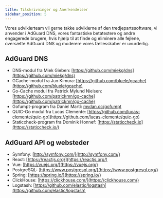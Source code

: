```yaml
---
title: Tilskrivninger og Anerkendelser
sidebar_position: 5
---
```


Vores udviklerteam vil gerne takke udviklerne af den tredjepartssoftware, vi anvender i AdGuard DNS, vores fantastiske betatestere og andre engagerede brugere, hvis hjælp til at finde og eliminere alle fejlene, oversætte AdGuard DNS og moderere vores fællesskaber er uvurderlig.

## AdGuard DNS

- DNS-modul fra Miek Gieben: [https://github.com/miekg/dns](https://github.com/miekg/dns)
- GCache-modul fra Jun Kimura: [https://github.com/bluele/gcache](https://github.com/bluele/gcache)
- Go-Cache modul fra Patrick Mylund Nielsen: [https://github.com/patrickmn/go-cache](https://github.com/patrickmn/go-cache)
- Gofumpt-program fra Daniel Martí: [mvdan.cc/gofumpt](https://github.com/mvdan/gofumpt)
- QUIC-Go modul fra Lucas Clemente: [https://github.com/lucas-clemente/quic-go](https://github.com/lucas-clemente/quic-go)
- Staticcheck-program fra Dominik Honnef: [https://staticcheck.io](https://staticcheck.io/)

## AdGuard API og websteder

- Symfony: [http://symfony.com/](http://symfony.com/)
- React: [https://reactjs.org/](https://reactjs.org/)
- Vue: [https://vuejs.org/](https://vuejs.org/)
- PostgreSQL: [https://www.postgresql.org/](https://www.postgresql.org/)
- Spring: [https://spring.io/](https://spring.io/)
- ClickHouse: [https://clickhouse.com/](https://clickhouse.com/)
- Logstash: [https://github.com/elastic/logstash](https://github.com/elastic/logstash)
